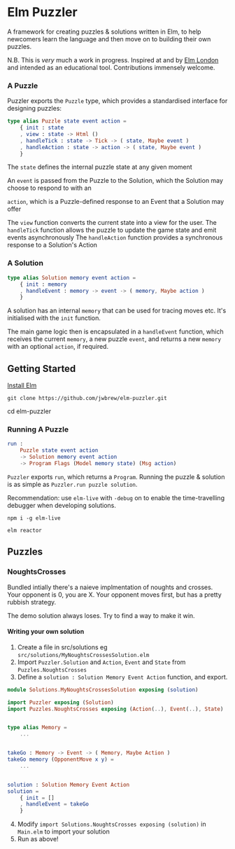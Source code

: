 # Elm Puzzler
A framework for creating puzzles & solutions written in Elm, to help newcomers
learn the language and then move on to building their own puzzles.

N.B. This is *very* much a work in progress. Inspired at and by
[Elm London](https://www.meetup.com/Elm-London-Meetup/)
and intended as an educational tool. Contributions immensely welcome.

### A Puzzle

Puzzler exports the `Puzzle` type, which provides a standardised interface for
designing puzzles:

```elm
type alias Puzzle state event action =
    { init : state
    , view : state -> Html ()
    , handleTick : state -> Tick -> ( state, Maybe event )
    , handleAction : state -> action -> ( state, Maybe event )
    }
```

The `state` defines the internal puzzle state at any given moment

An `event` is passed from the Puzzle to the Solution, which the Solution may
choose to respond to with an

`action`, which is a Puzzle-defined response to an Event that a Solution may
offer


The `view` function converts the current state into a view for the user.
The `handleTick` function allows the puzzle to update the game state and emit
events asynchronously
The `handleAction` function provides a synchronous response to a Solution's
Action


### A Solution
```elm
type alias Solution memory event action =
    { init : memory
    , handleEvent : memory -> event -> ( memory, Maybe action )
    }
```

A solution has an internal `memory` that can be used for tracing moves etc. It's
initialised with the `init` function.

The main game logic then is encapsulated in a `handleEvent` function, which
receives the current `memory`, a new puzzle `event`, and returns a new `memory`
with an optional `action`, if required.

## Getting Started

[Install Elm](https://guide.elm-lang.org/install.html)

`git clone https://github.com/jwbrew/elm-puzzler.git`

cd elm-puzzler

### Running A Puzzle
```elm
run :
    Puzzle state event action
    -> Solution memory event action
    -> Program Flags (Model memory state) (Msg action)
```
`Puzzler` exports `run`, which returns a `Program`. Running the puzzle & solution
is as simple as `Puzzler.run puzzle solution`.

Recommendation: use `elm-live` with `-debug` on to enable the time-travelling
debugger when developing solutions.

`npm i -g elm-live`

`elm reactor`

## Puzzles

### NoughtsCrosses
Bundled intially there's a naieve implmentation of noughts and crosses. Your
opponent is 0, you are X. Your opponent moves first, but has a pretty rubbish
strategy.

The demo solution always loses. Try to find a way to make it win.

#### Writing your own solution
1. Create a file in src/solutions eg `src/solutions/MyNoughtsCrossesSolution.elm`
2. Import `Puzzler.Solution` and `Action`, `Event` and `State` from `Puzzles.NoughtsCrosses`
3. Define a `solution : Solution Memory Event Action` function, and export.

```elm
module Solutions.MyNoughtsCrossesSolution exposing (solution)

import Puzzler exposing (Solution)
import Puzzles.NoughtsCrosses exposing (Action(..), Event(..), State)


type alias Memory =
    ...


takeGo : Memory -> Event -> ( Memory, Maybe Action )
takeGo memory (OpponentMove x y) =
    ...


solution : Solution Memory Event Action
solution =
    { init = []
    , handleEvent = takeGo
    }
```

4. Modify `import Solutions.NoughtsCrosses exposing (solution)` in `Main.elm` to import your solution
5. Run as above!
